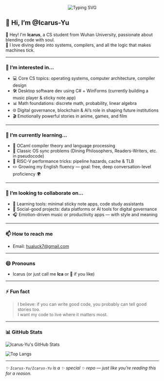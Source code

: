 <!-- 动态打字 SVG -->
<p align="center">
  <img src="https://readme-typing-svg.demolab.com?font=Fira+Code&pause=1000&center=true&vCenter=true&width=435&lines=Hi+there+%F0%9F%91%8B+I'm+Icarus;Code+is+my+language+of+expression.;Let's+build+something+meaningful+together!;Welcome+to+my+GitHub+space+%F0%9F%92%AB" alt="Typing SVG" />
</p>

## 👋 Hi, I’m @Icarus-Yu

🌼 Hey! I'm **Icarus**, a CS student from Wuhan University, passionate about blending code with soul.  
🚀 I love diving deep into systems, compilers, and all the logic that makes machines tick.

---

### 👀 I’m interested in...
- 💻 Core CS topics: operating systems, computer architecture, compiler design  
- 🛠️ Desktop software dev using C# + WinForms (currently building a music player & sticky note app)  
- 📊 Math foundations: discrete math, probability, linear algebra  
- 🌐 Digital governance, blockchain & AI’s role in shaping future institutions  
- 🎬 Emotionally powerful stories in anime, games, and film

---

### 🌱 I’m currently learning...
- 🔧 OCaml compiler theory and language processing  
- 🧵 Classic OS sync problems (Dining Philosophers, Readers-Writers, etc. in pseudocode)  
- 📐 RISC-V performance tricks: pipeline hazards, cache & TLB  
- ✏️ Growing my English fluency — goal: free, deep conversation-level proficiency 🌍

---

### 💞️ I’m looking to collaborate on...
- 📝 Learning tools: minimal sticky note apps, code study assistants  
- 🌱 Social-good projects: data platforms or AI tools for digital governance  
- 🎧 Emotion-driven music or productivity apps — with style and meaning

---

### 📫 How to reach me
- Email: [hualuck7@gmail.com](mailto:hualuck7@gmail.com)

---

### 😄 Pronouns
- Icarus (or just call me **Ica** or 🌼 if you like)

---

### ⚡ Fun fact
> I believe: if you can write good code, you probably can tell good stories too.  
> I want my code to live where it matters most.

---

### 📊 GitHub Stats

![Icarus-Yu's GitHub Stats](https://github-readme-stats.vercel.app/api?username=Icarus-Yu&show_icons=true&theme=tokyonight&hide=stars&count_private=true)

![Top Langs](https://github-readme-stats.vercel.app/api/top-langs/?username=Icarus-Yu&layout=compact&theme=tokyonight&hide_progress=false)

---

_✨ `Icarus-Yu/Icarus-Yu` is a ✨ special ✨ repo — just like you’re reading this for a reason._
